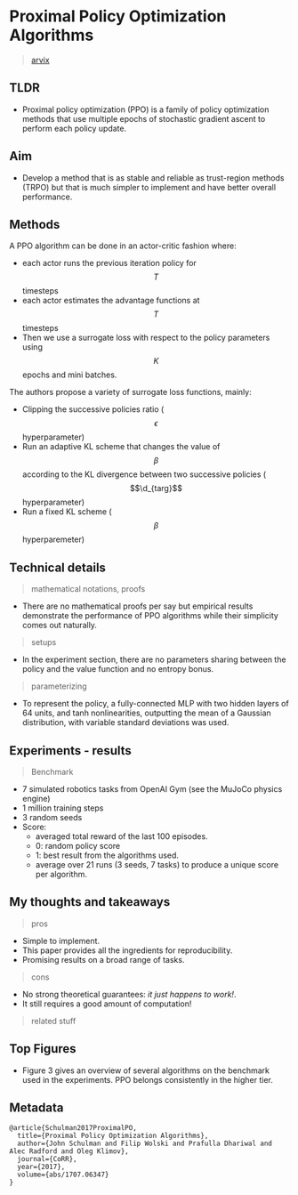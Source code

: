 # Proximal Policy Optimization Algorithms


> [arvix](https://arxiv.org/abs/1707.06347)


## TLDR

* Proximal policy optimization (PPO) is a family of policy optimization methods that use multiple epochs of stochastic gradient ascent to perform each policy update.

## Aim

* Develop a method that is as stable and reliable as trust-region methods (TRPO) but that is much simpler to implement and have better overall performance.

## Methods

A PPO algorithm can be done in an actor-critic fashion where:
* each actor runs the previous iteration policy for $$T$$ timesteps
* each actor estimates the advantage functions at $$T$$ timesteps
* Then we use a surrogate loss with respect to the policy parameters using $$K$$ epochs and mini batches.

The authors propose a variety of surrogate loss functions, mainly:
  * Clipping the successive policies ratio ($$\epsilon$$ hyperparameter)
  * Run an adaptive KL scheme that changes the value of $$\beta$$ according to the KL divergence between two successive policies ($$\d_{targ}$$ hyperparameter)
  * Run a fixed KL scheme ($$\beta$$ hyperparemeter)

## Technical details

> mathematical notations, proofs

* There are no mathematical proofs per say but empirical results demonstrate the performance of PPO algorithms while their simplicity comes out naturally.

> setups

* In the experiment section, there are no parameters sharing between the policy and the value function and no entropy bonus.

> parameterizing

* To represent the policy, a fully-connected MLP with two hidden layers of 64 units, and tanh nonlinearities, outputting the mean of a Gaussian distribution, with variable standard deviations was used.


## Experiments - results

> Benchmark

* 7 simulated robotics tasks from OpenAI Gym (see the MuJoCo physics engine)
* 1 million training steps
* 3 random seeds
* Score: 
  * averaged total reward of the last 100 episodes.
  * 0: random policy score
  * 1: best result from the algorithms used.
  * average over 21 runs (3 seeds, 7 tasks) to produce a unique score per algorithm.

## My thoughts and takeaways

> pros

* Simple to implement.
* This paper provides all the ingredients for reproducibility.
* Promising results on a broad range of tasks.

> cons

* No strong theoretical guarantees: *it just happens to work!*.
* It still requires a good amount of computation!

> related stuff

## Top Figures

* Figure 3 gives an overview of several algorithms on the benchmark used in the experiments. PPO belongs consistently in the higher tier.

## Metadata

```
@article{Schulman2017ProximalPO,
  title={Proximal Policy Optimization Algorithms},
  author={John Schulman and Filip Wolski and Prafulla Dhariwal and Alec Radford and Oleg Klimov},
  journal={CoRR},
  year={2017},
  volume={abs/1707.06347}
}
```
